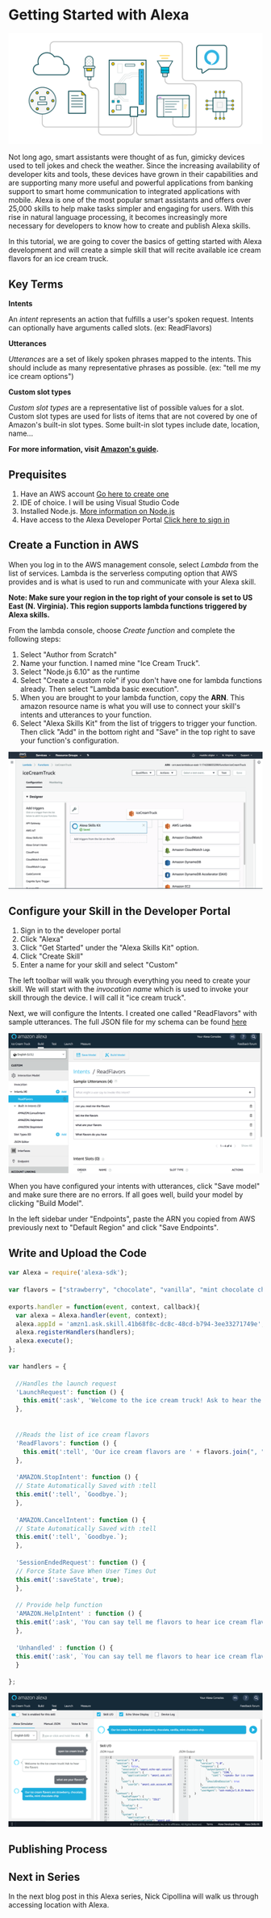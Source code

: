 Getting Started with Alexa
==========================

![alexa design](https://github.com/mgstigler/Alexa/blob/master/IceCream/images/alexa.png?raw=true)

Not long ago, smart assistants were thought of as fun, gimicky devices used to tell jokes and check the weather.  Since the increasing availability of developer kits and tools, these devices have grown in their capabilities and are supporting many more useful and powerful applications from banking support to smart home communication to integrated applications with mobile.  Alexa is one of the most popular smart assistants and offers over 25,000 skills to help make tasks simpler and engaging for users.  With this rise in natural language processing, it becomes increasingly more necessary for developers to know how to create and publish Alexa skills.  

In this tutorial, we are going to cover the basics of getting started with Alexa development and will create a simple skill that will recite available ice cream flavors for an ice cream truck.

Key Terms
---------

__Intents__

An *intent* represents an action that fulfills a user's spoken request. Intents can optionally have arguments called slots. (ex: ReadFlavors)

__Utterances__

*Utterances* are a set of likely spoken phrases mapped to the intents. This should include as many representative phrases as possible. (ex: "tell me my ice cream options")

__Custom slot types__

*Custom slot types* are a representative list of possible values for a slot. Custom slot types are used for lists of items that are not covered by one of Amazon's built-in slot types. Some built-in slot types include date, location, name...

**For more information, visit [Amazon's guide](https://developer.amazon.com/docs/custom-skills/use-the-skill-builder-beta-to-define-intents-slots-and-dialogs.html).**


Prequisites
-----------
1. Have an AWS account [Go here to create one](https://aws.amazon.com/)
2. IDE of choice.  I will be using Visual Studio Code
3. Installed Node.js. [More information on Node.js](https://nodejs.org/en/)
4. Have access to the Alexa Developer Portal [Click here to sign in](https://developer.amazon.com/)



Create a Function in AWS
------------------------
When you log in to the AWS management console, select *Lambda* from the list of services.  Lambda is the serverless computing option that AWS provides and is what is used to run and communicate with your Alexa skill.  

__Note: Make sure your region in the top right of your console is set to US East (N. Virginia). This region supports lambda functions triggered by Alexa skills.__

From the lambda console, choose *Create function* and complete the following steps:
1. Select "Author from Scratch"
2. Name your function.  I named mine "Ice Cream Truck".
3. Select "Node.js 6.10" as the runtime
4. Select "Create a custom role" if you don't have one for lambda functions already.  Then select "Lambda basic execution".
5. When you are brought to your lambda function, copy the __ARN__.  This amazon resource name is what you will use to connect your skill's intents and utterances to your function.
6. Select "Alexa Skills Kit" from the list of triggers to trigger your function.  Then click "Add" in the bottom right and "Save" in the top right to save your function's configuration.

![function design](https://github.com/mgstigler/Alexa/blob/master/IceCream/images/lambda.png?raw=true)



Configure your Skill in the Developer Portal
--------------------------------------------
1. Sign in to the developer portal
2. Click "Alexa"
3. Click "Get Started" under the "Alexa Skills Kit" option.
4. Click "Create Skill"
5. Enter a name for your skill and select "Custom"

The left toolbar will walk you through everything you need to create your skill.  We will start with the *invocation name* which is used to invoke your skill through the device. I will call it "ice cream truck".

Next, we will configure the Intents.  I created one called "ReadFlavors" with sample utterances.  The full JSON file for my schema can be found [here](https://github.com/mgstigler/Alexa/blob/master/IceCream/speechAssets/IntentSchema.json)

![intent design](https://github.com/mgstigler/Alexa/blob/master/IceCream/images/intents.png?raw=true)

When you have configured your intents with utterances, click "Save model" and make sure there are no errors.  If all goes well, build your model by clicking "Build Model".

In the left sidebar under "Endpoints", paste the ARN you copied from AWS previously next to "Default Region" and click "Save Endpoints".


Write and Upload the Code
-------------------------

```javascript
var Alexa = require('alexa-sdk');

var flavors = ["strawberry", "chocolate", "vanilla", "mint chocolate chip"];

exports.handler = function(event, context, callback){
  var alexa = Alexa.handler(event, context);
  alexa.appId = 'amzn1.ask.skill.41b68f8c-dc8c-48cd-b794-3ee33271749e';
  alexa.registerHandlers(handlers);
  alexa.execute();
};

var handlers = {

  //Handles the launch request
  'LaunchRequest': function () {
    this.emit(':ask', 'Welcome to the ice cream truck! Ask to hear the flavors', 'Try asking what the flavors are.');
  },


  //Reads the list of ice cream flavors
  'ReadFlavors': function () {
    this.emit(':tell', 'Our ice cream flavors are ' + flavors.join(", "));
  },

  'AMAZON.StopIntent': function () {
  // State Automatically Saved with :tell
  this.emit(':tell', `Goodbye.`);
  },

  'AMAZON.CancelIntent': function () {
  // State Automatically Saved with :tell
  this.emit(':tell', `Goodbye.`);
  },

  'SessionEndedRequest': function () {
  // Force State Save When User Times Out
  this.emit(':saveState', true);
  },

  // Provide help function
  'AMAZON.HelpIntent' : function () {
  this.emit(':ask', 'You can say tell me flavors to hear ice cream flavors. What would you like to do?',  `What would you like to do?`);
  },

  'Unhandled' : function () {
  this.emit(':ask', `You can say tell me flavors to hear ice cream flavors. What would you like to do?`,  `What would you like to do?`);
  }

};

```

![finished model](https://github.com/mgstigler/Alexa/blob/master/IceCream/images/done.png?raw=true)


Publishing Process
------------------



Next in Series
--------------

In the next blog post in this Alexa series, Nick Cipollina will walk us through accessing location with Alexa.